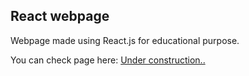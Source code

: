 ## React webpage
Webpage made using React.js for educational purpose.

You can check page here:  [Under construction..](https://systemtier55.netlify.app/)
